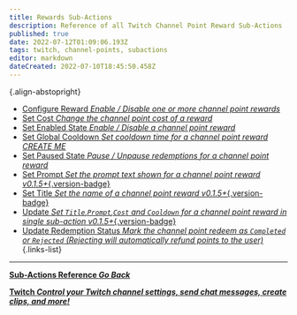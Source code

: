 ```yaml
---
title: Rewards Sub-Actions
description: Reference of all Twitch Channel Point Reward Sub-Actions
published: true
date: 2022-07-12T01:09:06.193Z
tags: twitch, channel-points, subactions
editor: markdown
dateCreated: 2022-07-10T18:45:50.458Z
---
```


<i class="mdi mdi-twitch text--twitch"></i>{.align-abstopright}

* [Configure Reward *Enable / Disable one or more channel point rewards*](/Sub-Actions/Rewards/Configure-Reward)
* [Set Cost *Change the channel point cost of a reward*](/Sub-Actions/Rewards/Set-Cost)
* [Set Enabled State *Enable / Disable a channel point reward*](/Sub-Actions/Reward/Set-Enabled-State)
* [Set Global Cooldown *Set cooldown time for a channel point reward* *CREATE ME*](/Sub-Actions/Rewards/Set-Global-Cooldown)
* [Set Paused State *Pause / Unpause redemptions for a channel point reward*](/Sub-Actions/Rewards/Set-Paused-State)
* [Set Prompt *Set the prompt text shown for a channel point reward* *v0.1.5+*{.version-badge}](/Sub-Actions/Rewards/Set-Prompt)
* [Set Title *Set the name of a channel point reward* *v0.1.5+*{.version-badge}](/Sub-Actions/Rewards/Set-Title)
* [Update *Set `Title`,`Prompt`,`Cost` and `Cooldown` for a channel point reward in single sub-action* *v0.1.5+*{.version-badge}](/Sub-Actions/Rewards/Update)
* [Update Redemption Status *Mark the channel point redeem as `Completed` or `Rejected` (Rejecting will automatically refund points to the user)*](/Sub-Actions/Rewards/Redemption-Status)
{.links-list}


---

<section class="btn-grid my-5">
    
  [<i class="mdi mdi-chevron-left"></i> **Sub-Actions Reference *Go Back***](/en/Sub-Actions)
  
  [<i class="mdi mdi-twitch text--twitch"></i> **Twitch *Control your Twitch channel settings, send chat messages, create clips, and more!***](/en/Sub-Actions/Twitch)
  
</section>